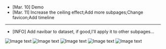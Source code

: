 - [Mar. 10] Demo
- [Mar. 11] Increase the ceiling effect;Add more subpages;Change favicon;Add timeline
------------
- [INFO] Add navibar to dataset, if good,I'll apply it to other subpages...

![Image text](https://github.com/MrGiovanni/bodymaps/blob/cr_version/img/Screenshot%202024-03-11%20at%209.39.13%E2%80%AFPM.png)
![Image text](https://github.com/MrGiovanni/bodymaps/blob/cr_version/img/Screenshot%202024-03-11%20at%209.41.47%E2%80%AFPM.png)
![Image text](https://github.com/MrGiovanni/bodymaps/blob/cr_version/img/Screenshot%202024-03-11%20at%209.42.10%E2%80%AFPM.png)
![Image text](https://github.com/MrGiovanni/bodymaps/blob/cr_version/img/Screenshot%202024-03-11%20at%209.42.53%E2%80%AFPM.png)
![Image text](https://github.com/MrGiovanni/bodymaps/blob/cr_version/img/Screenshot%202024-03-11%20at%2011.52.33%E2%80%AFPM.png)
